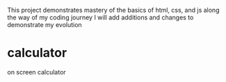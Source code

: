 This project demonstrates mastery of the basics of html, css, and js
along the way of my coding journey I will add additions and changes to 
demonstrate my evolution
# calculator
on screen calculator
